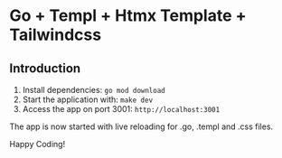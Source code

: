 # Go + Templ + Htmx Template + Tailwindcss

## Introduction

1. Install dependencies: `go mod download`
2. Start the application with: `make dev`
2. Access the app on port 3001: `http://localhost:3001`

The app is now started with live reloading for .go, .templ and .css files.

Happy Coding!